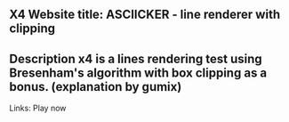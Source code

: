 X4
Website title: ASCIICKER - line renderer with clipping
---------------------------------------------------------------------------------------------------------------------------
Description
x4 is a lines rendering test using Bresenham's algorithm with box clipping as a bonus. (explanation by gumix)
---------------------------------------------------------------------------------------------------------------------------
Links:
Play now

